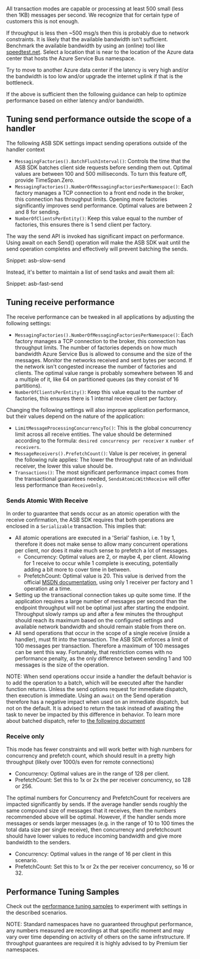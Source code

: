 
All transaction modes are capable or processing at least 500 small (less then 1KB) messages per second. We recognize that for certain type of customers this is not enough.

If throughput is less then ~500 msg/s then this is probably due to network constraints. It is likely that the available bandwidth isn't sufficient. Benchmark the available bandwidth by using an (online) tool like [speedtest.net](http://www.speedtest.net/). Select a location that is near to the location of the Azure data center that hosts the Azure Service Bus namespace.

Try to move to another Azure data center if the latency is very high and/or the bandwidth is too low and/or upgrade the internet uplink if that is the bottleneck.

If the above is sufficient then the following guidance can help to optimize performance based on either latency and/or bandwidth.

## Tuning send performance outside the scope of a handler

The following ASB SDK settings impact sending operations outside of the handler context

  * `MessagingFactories().BatchFlushInterval()`: Controls the time that the ASB SDK batches client side requests before sending them out. Optimal values are between 100 and 500 milliseconds. To turn this feature off, provide TimeSpan.Zero.
  * `MessagingFactories().NumberOfMessagingFactoriesPerNamespace()`: Each factory manages a TCP connection to a front end node in the broker, this connection has throughput limits. Opening more factories significantly improves send performance. Optimal values are between 2 and 8 for sending.
  * `NumberOfClientsPerEntity()`: Keep this value equal to the number of factories, this ensures there is 1 send client per factory.

The way the send API is invoked has significant impact on performance. Using await on each Send() operation will make the ASB SDK wait until the send operation completes and effectively will prevent batching the sends. 

Snippet: asb-slow-send

Instead, it's better to maintain a list of send tasks and await them all:

Snippet: asb-fast-send

## Tuning receive performance

The receive performance can be tweaked in all applications by adjusting the following settings:

  * `MessagingFactories().NumberOfMessagingFactoriesPerNamespace()`: Each factory manages a TCP connection to the broker, this connection has throughput limits. The number of factories depends on how much bandwidth Azure Service Bus is allowed to consume and the size of the messages. Monitor the networks received and sent bytes per second. If the network isn't congested increase the number of factories and clients. The optimal value range is probably somewhere between 16 and a multiple of it, like 64 on partitioned queues (as they consist of 16 partitions).
  * `NumberOfClientsPerEntity()`: Keep this value equal to the number of factories, this ensures there is 1 internal receive client per factory.

Changing the following settings will also improve application performance, but their values depend on the nature of the application:

  * `LimitMessageProcessingConcurrencyTo()`: This is the global concurrency limit across all receive entities. The value should be determined according to the formula: `desired concurrency per receiver` x `number of receivers`.
  * `MessageReceivers().PrefetchCount()`: Value is per receiver, in general the following rule applies: The lower the throughput rate of an individual receiver, the lower this value should be.
  * `Transactions()`: The most significant performance impact comes from the transactional guarantees needed, `SendsAtomicWithReceive` will offer less performance than `ReceiveOnly`.

### Sends Atomic With Receive

In order to guarantee that sends occur as an atomic operation with the receive confirmation, the ASB SDK requires that both operations are enclosed in a `Serializable` transaction. This implies that:

  * All atomic operations are executed in a 'Serial' fashion, i.e. 1 by 1, therefore it does not make sense to allow many concurrent operations per client, nor does it make much sense to prefetch a lot of messages.
	- Concurrency: Optimal values are 2, or maybe 4, per client. Allowing for 1 receive to occur while 1 complete is executing, potentially adding a bit more to cover time in between.
	- PrefetchCount: Optimal value is 20. This value is derived from the official [MSDN documentation](https://azure.microsoft.com/en-us/documentation/articles/service-bus-performance-improvements/), using only 1 receiver per factory and 1 operation at a time. 
  * Setting up the transactional connection takes up quite some time. If the application requires a large number of messages per second than the endpoint throughput will not be optimal just after starting the endpoint. Throughput slowly ramps up and after a few minutes the throughput should reach its maximum based on the configured settings and available network bandwidth and should remain stable from there on.
  * All send operations that occur in the scope of a single receive (inside a handler), must fit into the transaction. The ASB SDK enforces a limit of 100 messages per transaction. Therefore a maximum of 100 messages can be sent this way. Fortunately, that restriction comes with no performance penalty, as the only difference between sending 1 and 100 messages is the size of the operation.

NOTE: When send operations occur inside a handler the default behavior is to add the operation to a batch, which will be executed after the handler function returns. Unless the send options request for immediate dispatch, then execution is immediate. Using an `await` on the Send operation therefore has a negative impact when used on an immediate dispatch, but not on the default. It is advised to return the task instead of awaiting the task to never be impacted by this difference in behavior. To learn more about batched dispatch, refer to [the following document](/nservicebus/messaging/batched-dispatch.md)

### Receive only

This mode has fewer constraints and will work better with high numbers for concurrency and prefetch count, which should result in a pretty high throughput (likely over 1000/s even for remote connections)

  * Concurrency: Optimal values are in the range of 128 per client.
  * PrefetchCount: Set this to 1x or 2x the per receiver concurrency, so 128 or 256.

The optimal numbers for Concurrency and PrefetchCount for receivers are impacted significantly by sends. If the average handler sends roughly the same compound size of messages that it receives, then the numbers recommended above will be optimal. However, if the handler sends more messages or sends larger messages (e.g. in the range of 10 to 100 times the total data size per single receive), then concurrency and prefetchcount should have lower values to reduce incoming bandwidth and give more bandwidth to the senders.

  * Concurrency: Optimal values in the range of 16 per client in this scenario.
  * PrefetchCount: Set this to 1x or 2x the per receiver concurrency, so 16 or 32.

## Performance Tuning Samples

Check out the [performance tuning samples](/samples/azure/performance-tuning-asb/) to experiment with settings in the described scenarios.

NOTE: Standard namespaces have no guaranteed throughput performance, any numbers measured are recordings at that specific moment and may vary over time depending on activity of others on the same infrstructure. If throughput guarantees are required it is highly advised to by Premium tier namespaces.